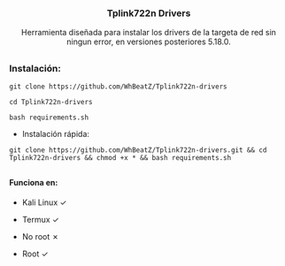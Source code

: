 <h3><p align="center">Tplink722n Drivers</p></h3>
<p align="center">Herramienta diseñada para instalar los drivers de la targeta de red sin ningun error, en versiones posteriores 5.18.0.</p>

##

<h3>Instalación:</h3>

```
git clone https://github.com/WhBeatZ/Tplink722n-drivers
```

```
cd Tplink722n-drivers
```

```
bash requirements.sh
```

- Instalación rápida:

```
git clone https://github.com/WhBeatZ/Tplink722n-drivers.git && cd Tplink722n-drivers && chmod +x * && bash requirements.sh
```

##

<h4>Funciona en:</h4>

- Kali Linux ✓

- Termux ✓

- No root ✗

- Root ✓
